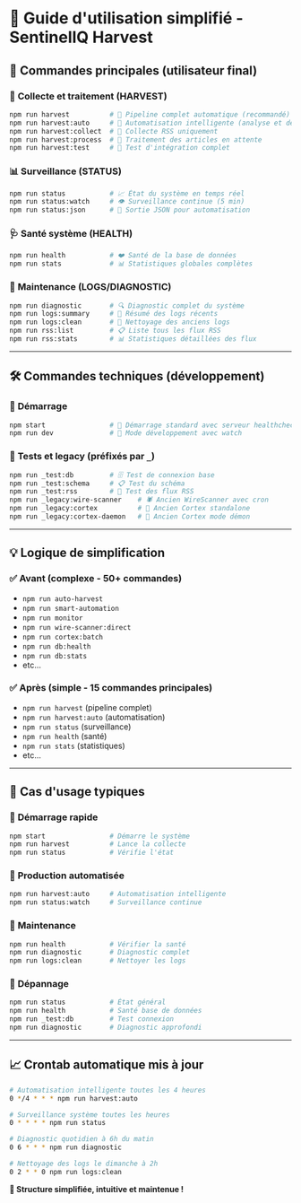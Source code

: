 # 📘 Guide d'utilisation simplifié - SentinelIQ Harvest

## 🎯 **Commandes principales (utilisateur final)**

### 🌾 **Collecte et traitement (HARVEST)**

```bash
npm run harvest          # 🚀 Pipeline complet automatique (recommandé)
npm run harvest:auto     # 🤖 Automatisation intelligente (analyse et décide)
npm run harvest:collect  # 📡 Collecte RSS uniquement
npm run harvest:process  # 🧠 Traitement des articles en attente
npm run harvest:test     # 🔬 Test d'intégration complet
```

### 📊 **Surveillance (STATUS)**

```bash
npm run status           # 📈 État du système en temps réel
npm run status:watch     # 👁️ Surveillance continue (5 min)
npm run status:json      # 🤖 Sortie JSON pour automatisation
```

### 🩺 **Santé système (HEALTH)**

```bash
npm run health           # ❤️ Santé de la base de données
npm run stats            # 📊 Statistiques globales complètes
```

### 🔧 **Maintenance (LOGS/DIAGNOSTIC)**

```bash
npm run diagnostic       # 🔍 Diagnostic complet du système
npm run logs:summary     # 📝 Résumé des logs récents
npm run logs:clean       # 🧹 Nettoyage des anciens logs
npm run rss:list         # 📋 Liste tous les flux RSS
npm run rss:stats        # 📊 Statistiques détaillées des flux
```

---

## 🛠️ **Commandes techniques (développement)**

### 🚀 **Démarrage**

```bash
npm start                # 🏃 Démarrage standard avec serveur healthcheck
npm run dev              # 🔧 Mode développement avec watch
```

### 🧪 **Tests et legacy** (préfixés par `_`)

```bash
npm run _test:db         # 🗄️ Test de connexion base
npm run _test:schema     # 📋 Test du schéma
npm run _test:rss        # 📡 Test des flux RSS
npm run _legacy:wire-scanner    # 🕷️ Ancien WireScanner avec cron
npm run _legacy:cortex          # 🧠 Ancien Cortex standalone
npm run _legacy:cortex-daemon   # 🤖 Ancien Cortex mode démon
```

---

## 💡 **Logique de simplification**

### ✅ **Avant (complexe - 50+ commandes)**

- `npm run auto-harvest`
- `npm run smart-automation`
- `npm run monitor`
- `npm run wire-scanner:direct`
- `npm run cortex:batch`
- `npm run db:health`
- `npm run db:stats`
- etc...

### ✅ **Après (simple - 15 commandes principales)**

- `npm run harvest` (pipeline complet)
- `npm run harvest:auto` (automatisation)
- `npm run status` (surveillance)
- `npm run health` (santé)
- `npm run stats` (statistiques)
- etc...

---

## 🎯 **Cas d'usage typiques**

### 🚀 **Démarrage rapide**

```bash
npm start                # Démarre le système
npm run harvest          # Lance la collecte
npm run status           # Vérifie l'état
```

### 🤖 **Production automatisée**

```bash
npm run harvest:auto     # Automatisation intelligente
npm run status:watch     # Surveillance continue
```

### 🔧 **Maintenance**

```bash
npm run health           # Vérifier la santé
npm run diagnostic       # Diagnostic complet
npm run logs:clean       # Nettoyer les logs
```

### 🐛 **Dépannage**

```bash
npm run status           # État général
npm run health           # Santé base de données
npm run _test:db         # Test connexion
npm run diagnostic       # Diagnostic approfondi
```

---

## 📈 **Crontab automatique mis à jour**

```bash
# Automatisation intelligente toutes les 4 heures
0 */4 * * * npm run harvest:auto

# Surveillance système toutes les heures
0 * * * * npm run status

# Diagnostic quotidien à 6h du matin
0 6 * * * npm run diagnostic

# Nettoyage des logs le dimanche à 2h
0 2 * * 0 npm run logs:clean
```

**🎉 Structure simplifiée, intuitive et maintenue !**
